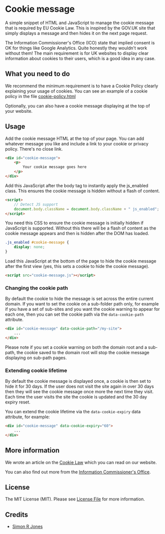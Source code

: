 # Cookie message 

A simple snippet of HTML and JavaScript to manage the cookie message that is required by EU Cookie Law. This is inspired
by the GOV.UK site that simply displays a message and then hides it on the next page request.

The Information Commissioner's Office (ICO) state that implied consent is OK for things like Google Analytics. Quite 
honestly they wouldn't work without them! The main requirement is for UK websites to display clear information about cookies to their users, 
which is a good idea in any case.

## What you need to do

We recommend the minimum requirement is to have a Cookie Policy clearly explaining your usage of cookies. You can see an example
of a cookie policy in the file [cookie-policy.html](cookie-policy.html)

Optionally, you can also have a cookie message displaying at the top of your website. 

## Usage

Add the cookie message HTML at the top of your page. You can add whatever message you like and include a link to your 
cookie or privacy policy. There's no close link.

```html
<div id="cookie-message">
    <p>
        Your cookie message goes here
    </p>
</div>
```

Add this JavaScript after the body tag to instantly apply the js_enabled class. This ensures the cookie message is hidden without a flash of content.

```html
<script>
    // Detect JS support
    document.body.className = document.body.className + " js_enabled";
</script>
```

You need this CSS to ensure the cookie message is initially hidden if JavaScript is supported. Without this there will be 
a flash of content as the cookie message appears and then is hidden after the DOM has loaded.

```css
.js_enabled #cookie-message {
    display: none;
}
```

Load this JavaScript at the bottom of the page to hide the cookie message after the first view (yes, this sets a cookie to hide the cookie message).

```html
<script src="cookie-message.js"></script>
```

### Changing the cookie path

By default the cookie to hide the message is set across the entire current domain. If you want to set the cookie on a sub-folder 
path only, for example if you have a set of sub-sites and you want the cookie warning to appear for each one, then you can 
set the cookie path via the `data-cookie-path` attribute. 

```html
<div id="cookie-message" data-cookie-path="/my-site">
    ...
</div>
``` 

Please note if you set a cookie warning on both the domain root and a sub-path, the cookie saved to the domain root will stop
the cookie message displaying on sub-path pages.

### Extending cookie lifetime

By default the cookie message is displayed once, a cookie is then set to hide it for 30 days. If the user does not visit 
the site again in over 30 days then they will see the cookie message once more the next time they visit. Each time the user 
visits the site the cookie is updated and the 30 day expiry reset.

You can extend the cookie lifetime via the `data-cookie-expiry` data attribute, for example:

```html
<div id="cookie-message" data-cookie-expiry="60">
    ...
</div>
```

## More information

We wrote an article on the [Cookie Law](http://www.studio24.net/blog/clarification-on-cookie-law/) which you can read on our website.

You can also find out more from the [Information Commissioner's Office](https://ico.org.uk/for-organisations/guide-to-pecr/cookies-and-similar-technologies/).
 
## License

The MIT License (MIT). Please see [License File](LICENSE.md) for more information.

## Credits

- [Simon R Jones](https://github.com/simonrjones)
